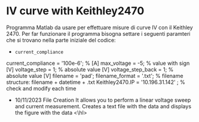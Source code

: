 # IV curve with Keithley2470

Programma Matlab da usare per effettuare misure di curve IV con il Keithley 2470.
Per far funzionare il programma bisogna settare i seguenti paramteri che si trovano nella parte iniziale del codice:

+ `current_compliance`


current_compliance      = '100e-6';         % [A]
max_voltage     = -5;               % value with sign [V]
voltage_step    = 1;                % absolute value  [V]
voltage_step_back = 1;              % absolute value [V]
filename = 'pad';
filename_format = '.txt';           % filename structure: filename + datetime + .txt
Keithley2470.IP = '10.196.31.142' ; % check and modify each time

<ul>
<li>10/11/2023 File Creation
It allows you to perform a linear voltage sweep and current measurement.
Creates a text file with the data and displays the figure with the data
<\hl>
